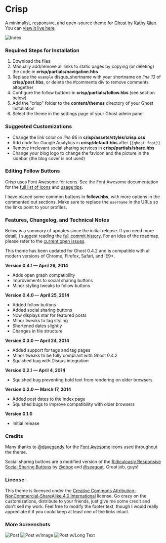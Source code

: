 # Crisp 

A minimalist, responsive, and open-source theme for [Ghost](http://ghost.org) by [Kathy Qian](http://kathyqian.com). You can [view it live here](http://kathyqian.com).

![Index](https://raw.github.com/kathyqian/crisp-ghost-theme/master/index.png)   

### Required Steps for Installation

1. Download the files
2. Manually add/remove all links to static pages by copying (or deleting) the code in **crisp/partials/navigation.hbs**    
3. Replace the `example` disqus_shortname with your shortname on *line 13* of **crisp/post.hbs**, or delete the #comments div to remove comments altogether
4. Configure the follow buttons in **crisp/partials/follow.hbs** (see section below)
5. Add the "crisp" folder to the **content/themes** directory of your Ghost installation
6. Select the theme in the settings page of your Ghost admin panel

### Suggested Customizations

* Change the link color on *line 86* in **crisp/assets/styles/crisp.css**
* Add code for Google Analytics in **crisp/default.hbs** after `{{ghost_foot}}`
* Remove irrelevant social sharing services in **crisp/partials/share.hbs**
* Change your blog logo to change the favicon and the picture in the sidebar (the blog cover is not used)

### Editing Follow Buttons

Crisp uses Font Awesome for icons. See the Font Awesome documentation for the [full list of icons](http://fortawesome.github.io/Font-Awesome/icons/) and [usage tips](http://fortawesome.github.io/Font-Awesome/examples/). 

I have placed some common buttons in **follow.hbs**, with more options in the commented out sections. Make sure to replace the `username` in the URLs so the links point to your profiles. 

### Features, Changelog, and Technical Notes

Below is a summary of updates since the initial release. If you need more detail, I suggest reading the [full commit history](https://github.com/kathyqian/crisp-ghost-theme/commits/master/). For an idea of the roadmap, please refer to the [current open issues](https://github.com/kathyqian/crisp-ghost-theme/issues?state=open).

This theme has been updated for Ghost 0.4.2 and is compatible with all modern versions of Chrome, Firefox, Safari, and IE9+.

**Version 0.4.1 &mdash; April 26, 2014**

* Adds open graph compatibility
* Improvements to social sharing buttons
* Minor styling tweaks to follow buttons

**Version 0.4.0 &mdash; April 25, 2014**

* Added follow buttons
* Added social sharing buttons 
* Now displays star for featured posts
* Minor tweaks to tag styling
* Shortened dates slightly
* Changes in file structure

**Version 0.3.0 &mdash; April 24, 2014**

* Added support for tags and tag pages
* Minor tweaks to be fully compliant with Ghost 0.4.2
* Squished bug with Disqus integration

**Version 0.2.1 &mdash; April 4, 2014**

* Squished bug preventing bold text from rendering on older browsers

**Version 0.2.0 &mdash; March 17, 2014**

* Added post dates to the index page
* Squished bugs to improve compatibility with  older browsers

**Version 0.1.0**

* Initial release

### Credits

Many thanks to [@davegandy](http://twitter.com/davegandy) for the [Font Awesome](https://github.com/FortAwesome/Font-Awesome) icons used throughout the theme.

Social sharing buttons are a modified version of the [Ridiculously Responsive Social Sharing Buttons](https://github.com/kni-labs/rrssb) by [@dbox](http://www.twitter.com/dbox) and [@seagoat](http://www.twitter.com/seagoat). Great job, guys!

### License

This theme is licensed under the [Creative Commons Attribution-NonCommercial-ShareAlike 4.0 International](http://creativecommons.org/licenses/by-nc-sa/4.0/) license. Go crazy on the customizations, distribute to your friends, just give me some credit and don't sell my work. Feel free to modify the footer text, though I would really appreciate it if you could keep at least one of the links intact.

### More Screenshots

![Post](https://raw.github.com/kathyqian/crisp-ghost-theme/master/post.png)
![Post w/Image](https://raw.github.com/kathyqian/crisp-ghost-theme/master/post-2.png)
![Post w/Long Text](https://raw.github.com/kathyqian/crisp-ghost-theme/master/post-3.png)
